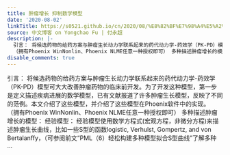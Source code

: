 ```yaml
---
title: 肿瘤增长 抑制数学模型
date: '2020-08-02'
linkTitle: https://s0521.github.io/cn/2020/08/%E8%82%BF%E7%98%A4%E5%A2%9E%E9%95%BF-%E6%8A%91%E5%88%B6%E6%95%B0%E5%AD%A6%E6%A8%A1%E5%9E%8B/
source: 中文博客 on Yongchao Fu | 付永超
description: |-
  引言： 将候选药物的给药方案与肿瘤生长动力学联系起来的药代动力学-药效学（PK-PD）模型可大大改善肿瘤药物的临床前开发。为了开发这种模型，第一步是定义描述疾病进展的数学模型，已有文献报道了许多肿瘤生长模型，反映了不同的范例。本文介绍了这些模型，并介绍了这些模型在Phoenix软件中的实现。
  （拥有Phoenix WinNonlin、Phoenix NLME任意一种授权即可） 多种描述肿瘤增长的模型： 经验模型： 经验模型使用数学方程式(宏观方程，非微分方程)来描述肿瘤生长曲线，比如一些S型的函数logistic, Verhulst, Gompertz, and von Bertalanffy，（可参阅前文“PML（6）轻松构建多种模型拟合S型曲线”了解多种 ...
disable_comments: true
---
```

引言： 将候选药物的给药方案与肿瘤生长动力学联系起来的药代动力学-药效学（PK-PD）模型可大大改善肿瘤药物的临床前开发。为了开发这种模型，第一步是定义描述疾病进展的数学模型，已有文献报道了许多肿瘤生长模型，反映了不同的范例。本文介绍了这些模型，并介绍了这些模型在Phoenix软件中的实现。
（拥有Phoenix WinNonlin、Phoenix NLME任意一种授权即可） 多种描述肿瘤增长的模型： 经验模型： 经验模型使用数学方程式(宏观方程，非微分方程)来描述肿瘤生长曲线，比如一些S型的函数logistic, Verhulst, Gompertz, and von Bertalanffy，（可参阅前文“PML（6）轻松构建多种模型拟合S型曲线”了解多种 ...